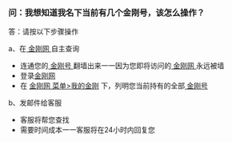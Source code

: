 ### 问：我想知道我名下当前有几个金刚号，该怎么操作？

答：请按以下步骤操作

a、在[ 金刚网 ](https://www.atozitpro.net/zh/)自主查询

- 连通您的[ 金刚号 ](https://a2zitpro.github.io/web/金刚号)翻墙出来一一因为您即将访问的[ 金刚网 ](https://www.atozitpro.net/zh/)永远被墙
- 登录[金刚网](https://www.atozitpro.net/zh/)
- 在 [金刚网 菜单>我的金刚](https://www.atozitpro.net/zh/my-account/) 下，列明您当前持有的全部[ 金刚号 ](https://a2zitpro.github.io/web/金刚号)

b、发邮件给客服

- 客服将帮您查找
- 需要时间成本一一客服将在24小时内回复您
